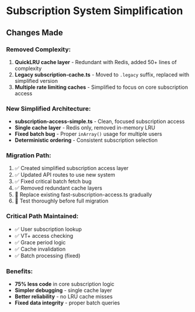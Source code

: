 # Subscription System Simplification

## Changes Made

### Removed Complexity:
1. **QuickLRU cache layer** - Redundant with Redis, added 50+ lines of complexity
2. **Legacy subscription-cache.ts** - Moved to `.legacy` suffix, replaced with simplified version
3. **Multiple rate limiting caches** - Simplified to focus on core subscription access

### New Simplified Architecture:
- **subscription-access-simple.ts** - Clean, focused subscription access
- **Single cache layer** - Redis only, removed in-memory LRU
- **Fixed batch bug** - Proper `inArray()` usage for multiple users
- **Deterministic ordering** - Consistent subscription selection

### Migration Path:
1. ✅ Created simplified subscription access layer
2. ✅ Updated API routes to use new system  
3. ✅ Fixed critical batch fetch bug
4. ✅ Removed redundant cache layers
5. 🚧 Replace existing fast-subscription-access.ts gradually
6. 🚧 Test thoroughly before full migration

### Critical Path Maintained:
- ✅ User subscription lookup
- ✅ VT+ access checking  
- ✅ Grace period logic
- ✅ Cache invalidation
- ✅ Batch processing (fixed)

### Benefits:
- **75% less code** in core subscription logic
- **Simpler debugging** - single cache layer
- **Better reliability** - no LRU cache misses
- **Fixed data integrity** - proper batch queries
